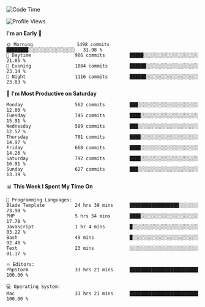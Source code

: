 <!--START_SECTION:waka-->
![Code Time](http://img.shields.io/badge/Code%20Time-3%2C585%20hrs%2059%20mins-blue)

![Profile Views](http://img.shields.io/badge/Profile%20Views-1-blue)

**I'm an Early 🐤** 

```text
🌞 Morning                1498 commits        ████████░░░░░░░░░░░░░░░░░   31.98 % 
🌆 Daytime                986 commits         █████░░░░░░░░░░░░░░░░░░░░   21.05 % 
🌃 Evening                1084 commits        ██████░░░░░░░░░░░░░░░░░░░   23.14 % 
🌙 Night                  1116 commits        ██████░░░░░░░░░░░░░░░░░░░   23.83 % 
```
📅 **I'm Most Productive on Saturday** 

```text
Monday                   562 commits         ███░░░░░░░░░░░░░░░░░░░░░░   12.00 % 
Tuesday                  745 commits         ████░░░░░░░░░░░░░░░░░░░░░   15.91 % 
Wednesday                589 commits         ███░░░░░░░░░░░░░░░░░░░░░░   12.57 % 
Thursday                 701 commits         ████░░░░░░░░░░░░░░░░░░░░░   14.97 % 
Friday                   668 commits         ████░░░░░░░░░░░░░░░░░░░░░   14.26 % 
Saturday                 792 commits         ████░░░░░░░░░░░░░░░░░░░░░   16.91 % 
Sunday                   627 commits         ███░░░░░░░░░░░░░░░░░░░░░░   13.39 % 
```


📊 **This Week I Spent My Time On** 

```text
💬 Programming Languages: 
Blade Template           24 hrs 39 mins      ██████████████████░░░░░░░   73.90 % 
PHP                      5 hrs 54 mins       ████░░░░░░░░░░░░░░░░░░░░░   17.70 % 
JavaScript               1 hr 4 mins         █░░░░░░░░░░░░░░░░░░░░░░░░   03.22 % 
Bash                     49 mins             █░░░░░░░░░░░░░░░░░░░░░░░░   02.48 % 
Text                     23 mins             ░░░░░░░░░░░░░░░░░░░░░░░░░   01.17 % 

🔥 Editors: 
PhpStorm                 33 hrs 21 mins      █████████████████████████   100.00 % 

💻 Operating System: 
Mac                      33 hrs 21 mins      █████████████████████████   100.00 % 
```


<!--END_SECTION:waka-->
